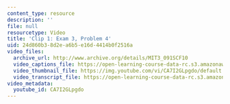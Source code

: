 ```yaml
---
content_type: resource
description: ''
file: null
resourcetype: Video
title: 'Clip 1: Exam 3, Problem 4'
uid: 24d860b3-8d2e-a6b5-e16d-4414b0f2516a
video_files:
  archive_url: http://www.archive.org/details/MIT3_091SCF10
  video_captions_file: https://open-learning-course-data-rc.s3.amazonaws.com/3-091sc-introduction-to-solid-state-chemistry-fall-2010/90664baf2bbc5bedb795ed24cdaf5e75_CA7I2GLpgdo.vtt
  video_thumbnail_file: https://img.youtube.com/vi/CA7I2GLpgdo/default.jpg
  video_transcript_file: https://open-learning-course-data-rc.s3.amazonaws.com/3-091sc-introduction-to-solid-state-chemistry-fall-2010/33541e9c3480711f09099ff23e458106_CA7I2GLpgdo.pdf
video_metadata:
  youtube_id: CA7I2GLpgdo
---
```

